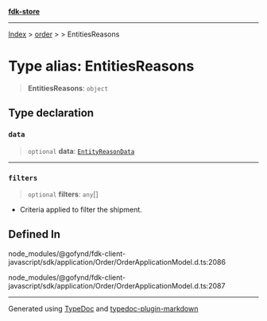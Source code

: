 [**fdk-store**](../../../README.md)
***

[Index](../../../API.md) > [order](../../README.md) > [<internal>](../README.md) > EntitiesReasons

# Type alias: EntitiesReasons

> **EntitiesReasons**: `object`

## Type declaration

### `data`

> `optional` **data**: [`EntityReasonData`](type-alias.EntityReasonData.md)

***

### `filters`

> `optional` **filters**: `any`[]

- Criteria applied to filter the shipment.

## Defined In

node\_modules/@gofynd/fdk-client-javascript/sdk/application/Order/OrderApplicationModel.d.ts:2086

node\_modules/@gofynd/fdk-client-javascript/sdk/application/Order/OrderApplicationModel.d.ts:2087

***
Generated using [TypeDoc](https://typedoc.org/) and [typedoc-plugin-markdown](https://www.npmjs.com/package/typedoc-plugin-markdown)
